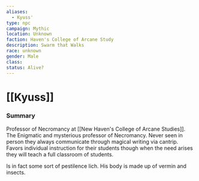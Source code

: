 ```yaml
---
aliases:
  - Kyuss'
type: npc
campaign: Mythic
location: Unknown
faction: Haven's College of Arcane Study
description: Swarm that Walks
race: unknown
gender: Male
class: 
status: Alive?
---
```

# [[Kyuss]]

### Summary
Professor of Necromancy at [[New Haven's College of Arcane Studies]]. The Enigmatic and mysterious professor of Necromancy. Never seen in person they always communicate through magical writing via cantrip. Favors individual instruction for their students though when the need arises they will teach a full classroom of students.

Is in fact some sort of pestilence lich. His body is made up of vermin and insects.


